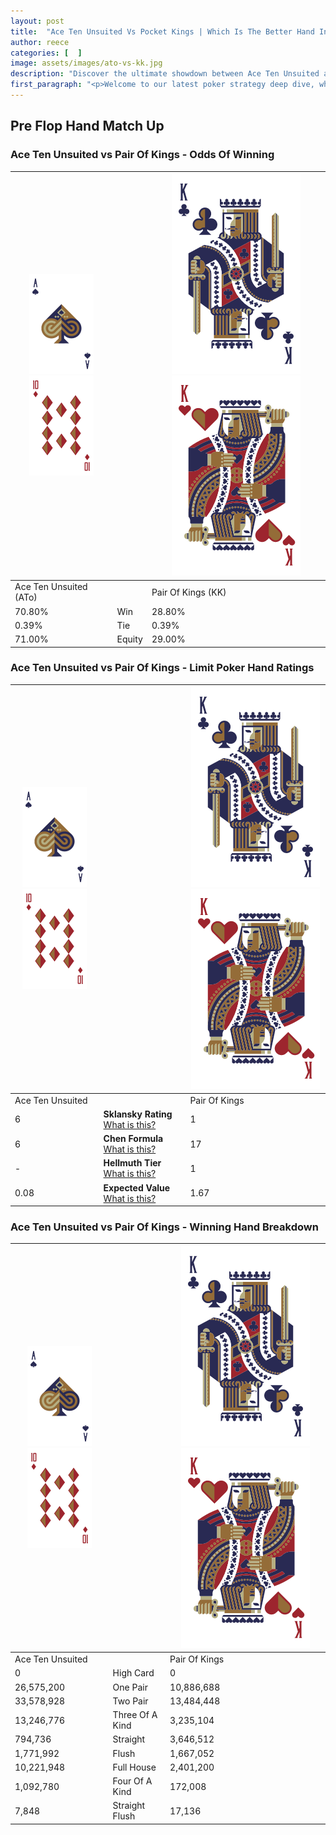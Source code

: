 ```yaml
---
layout: post
title:  "Ace Ten Unsuited Vs Pocket Kings | Which Is The Better Hand In Poker? A Complete Guide"
author: reece
categories: [  ]
image: assets/images/ato-vs-kk.jpg
description: "Discover the ultimate showdown between Ace Ten Unsuited and Pair Of Kings in poker! Uncover the odds, strategies, and scenarios where one hand triumphs over the other. Get ready to up your poker game with this thrilling analysis."
first_paragraph: "<p>Welcome to our latest poker strategy deep dive, where we're pitting two distinct hands against each other in a high-stakes showdown: Ace Ten Unsuited vs Pair Of Kings.</p><p>In the dynamic world of poker, every decision counts, and knowing which hand holds the upper hand is key to your success at the table.</p><p>In this article, we'll dissect these two hands, explore the scenarios where one dominates the other, and equip you with the knowledge to make strategic choices that can tip the odds in your favor.</p><p>Get ready to unravel the intriguing dynamics of these poker hands and elevate your game to new heights.</p>"
---
```




[comment]: # (sp0)

## Pre Flop Hand Match Up

<div class="table hand-ratings" markdown="1"> 



### Ace Ten Unsuited vs Pair Of Kings - Odds Of Winning


    
| ![image info](assets/images/hand1/A.png) ![image info](assets/images/hand1/To.png) |  | ![image info](assets/images/hand2/K.png) ![image info](assets/images/hand2/Ko.png) |
| -------- | -------- | -------- |
| Ace Ten Unsuited (ATo) |  | Pair Of Kings (KK) |
| 70.80% | Win | 28.80% |
| 0.39% | Tie | 0.39% |
| 71.00% | Equity | 29.00% |




[comment]: # (sp1)



### Ace Ten Unsuited vs Pair Of Kings - Limit Poker Hand Ratings


    
| ![image info](assets/images/hand1/A.png) ![image info](assets/images/hand1/To.png) |  | ![image info](assets/images/hand2/K.png) ![image info](assets/images/hand2/Ko.png) |
| -------- | -------- | -------- |
| Ace Ten Unsuited |  | Pair Of Kings |
| 6 | **Sklansky Rating** [What is this?](/sklansky-rating-explained) | 1 |
| 6 | **Chen Formula** [What is this?](/chen-formula-explained) | 17 |
| - | **Hellmuth Tier** [What is this?](/Hellmuth-tier-explained) | 1 |
| 0.08 | **Expected Value** [What is this?](/expected-value-explained) | 1.67 |




[comment]: # (sp2)



### Ace Ten Unsuited vs Pair Of Kings - Winning Hand Breakdown


    
| ![image info](assets/images/hand1/A.png) ![image info](assets/images/hand1/To.png) |  | ![image info](assets/images/hand2/K.png) ![image info](assets/images/hand2/Ko.png) |
| -------- | -------- | -------- |
| Ace Ten Unsuited |  | Pair Of Kings |
| 0 | High Card | 0 |
| 26,575,200 | One Pair | 10,886,688 |
| 33,578,928 | Two Pair | 13,484,448 |
| 13,246,776 | Three Of A Kind | 3,235,104 |
| 794,736 | Straight | 3,646,512 |
| 1,771,992 | Flush | 1,667,052 |
| 10,221,948 | Full House | 2,401,200 |
| 1,092,780 | Four Of A Kind | 172,008 |
| 7,848 | Straight Flush | 17,136 |




[comment]: # (sp3)



</div>

[comment]: # (sp4)



[comment]: # (sp5)

